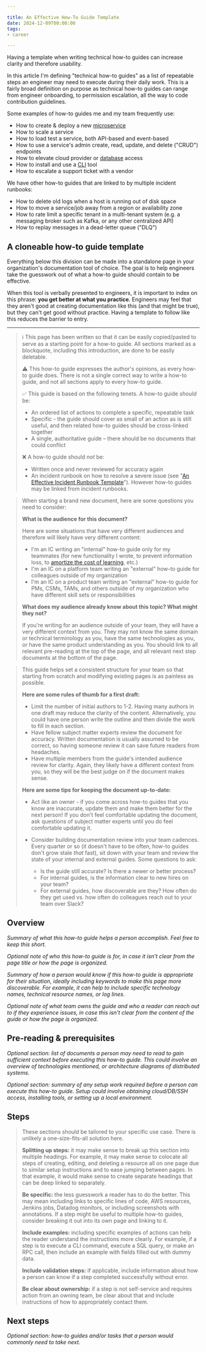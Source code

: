 ```yaml
---

title: An Effective How-To Guide Template
date: 2024-12-09T00:00:00
tags:
- career

---
```


Having a template when writing technical how-to guides can increase clarity and therefore usability.

In this article I'm defining "technical how-to guides" as a list of repeatable steps an engineer may need to execute during their daily work. This is a fairly broad definition on purpose as technical how-to guides can range from engineer onboarding, to permission escalation, all the way to code contribution guidelines.

Some examples of how-to guides me and my team frequently use:

- How to create & deploy a new [microservice](/blog/tag/microservices)
- How to scale a service
- How to load test a service, both API-based and event-based
- How to use a service's admin create, read, update, and delete ("CRUD") endpoints
- How to elevate cloud provider or [database](/blog/tag/databases) access
- How to install and use a [CLI](/blog/tag/shell) tool
- How to escalate a support ticket with a vendor

We have other how-to guides that are linked to by multiple incident runbooks:

- How to delete old logs when a host is running out of disk space
- How to move a service/job away from a region or availability zone
- How to rate limit a specific tenant in a multi-tenant system (e.g. a messaging broker such as Kafka, or any other centralized API)
- How to replay messages in a dead-letter queue ("DLQ")

## A cloneable how-to guide template

Everything below this division can be made into a standalone page in your organization's documentation tool of choice. The goal is to help engineers take the guesswork out of what a how-to guide should contain to be effective.

When this tool is verbally presented to engineers, it is important to index on this phrase: **you get better at what you practice**. Engineers may feel that they aren't good at creating documentation like this (and that might be true), but they can't get good without practice. Having a template to follow like this reduces the barrier to entry.

---

> ℹ️ This page has been written so that it can be easily copied/pasted to serve as a starting point for a how-to guide. All sections marked as a blockquote, including this introduction, are done to be easily deletable.
>
> ⚠️ This how-to guide expresses the author's opinions, as every how-to guide does. There is not a single correct way to write a how-to guide, and not all sections apply to every how-to guide.
>
> ✅ This guide is based on the following tenets. A how-to guide _should_ be:
>
> -   An ordered list of actions to complete a specific, repeatable task
> -   Specific - the guide should cover as small of an action as is still useful, and then related how-to guides should be cross-linked together
> -   A single, authoritative guide – there should be no documents that could conflict 
>
> ❌ A how-to guide should _not_ be:
>
> -   Written once and never reviewed for accuracy again
> -   An incident runbook on how to resolve a severe issue (see "[An Effective Incident Runbook Template](/blog/an-effective-incident-runbook-template)"). However how-to guides may be linked from incident runbooks.

> When starting a brand new document, here are some questions you need to consider:
> 
> **What is the audience for this document?**
> 
> Here are some situations that have very different audiences and therefore will likely have very different content:
> 
> -   I'm an IC writing an "internal" how-to guide only for my teammates (for new functionality I wrote, to prevent information loss, to [amortize the cost of learning](blog/amortize-your-learning-by-writing-how-to-guides), etc.)
> -   I'm an IC on a platform team writing an "external" how-to guide for colleagues outside of my organization
> -   I'm an IC on a product team writing an "external" how-to guide for PMs, CSMs, TAMs, and others outside of my organization who have different skill sets or responsibilities
> 
> **What does my audience already know about this topic? What might they not?**
> 
> If you're writing for an audience outside of your team, they will have a very different context from you. They may not know the same domain or technical terminology as you, have the same technologies as you, or have the same product understanding as you. You should link to all relevant pre-reading at the top of the page, and all relevant next step documents at the bottom of the page.

> This guide helps set a consistent structure for your team so that starting from scratch and modifying existing pages is as painless as possible.
> 
> **Here are some rules of thumb for a first draft:**
> 
> -   Limit the number of initial authors to 1-2. Having many authors in one draft may reduce the clarity of the content. Alternatively, you could have one person write the outline and then divide the work to fill in each section.
> -   Have fellow subject matter experts review the document for accuracy. Written documentation is usually assumed to be correct, so having someone review it can save future readers from headaches.
> -   Have multiple members from the guide's intended audience review for clarity. Again, they likely have a different context from you, so they will be the best judge on if the document makes sense.
> 
> **Here are some tips for keeping the document up-to-date:**
> 
> -   Act like an owner - if you come across how-to guides that you know are inaccurate, update them and make them better for the next person! If you don't feel comfortable updating the document, ask questions of subject matter experts until you do feel comfortable updating it.
> -   Consider building documentation review into your team cadences. Every quarter or so (it doesn't have to be often, how-to guides don't grow stale _that_ fast), sit down with your team and review the state of your internal and external guides. Some questions to ask:
>     
>     -   Is the guide still accurate? Is there a newer or better process?
>     -   For internal guides, is the information clear to new hires on your team?
>     -   For external guides, how discoverable are they? How often do they get used vs. how often do colleagues reach out to your team over Slack?

## Overview

_Summary of what this how-to guide helps a person accomplish. Feel free to keep this short._

_Optional note of who this how-to guide is for, in case it isn't clear from the page title or how the page is organized._

_Summary of how a person would know if this how-to guide is appropriate for their situation, ideally including keywords to make this page more discoverable. For example, it can help to include specific technology names, technical resource names, or log lines._

_Optional note of what team owns the guide and who a reader can reach out to if they experience issues, in case this isn't clear from the content of the guide or how the page is organized._

## Pre-reading & prerequisites

_Optional section: list of documents a person may need to read to gain sufficient context before executing this how-to guide. This could involve an overview of technologies mentioned, or architecture diagrams of distributed systems._

_Optional section: summary of any setup work required before a person can execute this how-to guide. Setup could involve obtaining cloud/DB/SSH access, installing tools, or setting up a local environment._

## Steps

> These sections should be tailored to your specific use case. There is unlikely a one-size-fits-all solution here.
> 
> **Splitting up steps:** it may make sense to break up this section into multiple headings. For example, it may make sense to colocate all steps of creating, editing, and deleting a resource all on one page due to similar setup instructions and to ease jumping between pages. In that example, it would make sense to create separate headings that can be deep linked to separately.
> 
> **Be specific:** the less guesswork a reader has to do the better. This may mean including links to specific lines of code, AWS resources, Jenkins jobs, Datadog monitors, or including screenshots with annotations. If a step might be useful to multiple how-to guides, consider breaking it out into its own page and linking to it.
> 
> **Include examples:** including specific examples of actions can help the reader understand the instructions more clearly. For example, if a step is to execute a CLI command, execute a SQL query, or make an RPC call, then include an example with fields filled out with dummy data.
> 
> **Include validation steps:** if applicable, include information about how a person can know if a step completed successfully without error.
> 
> **Be clear about ownership:** if a step is not self-service and requires action from an owning team, be clear about that and include instructions of how to appropriately contact them.

## Next steps

_Optional section: how-to guides and/or tasks that a person would commonly need to take next._
<!--stackedit_data:
eyJoaXN0b3J5IjpbMTI5NzY4Mzk5MywtMTAzNzYxNDI4Nyw1Mz
EyMDc4MThdfQ==
-->